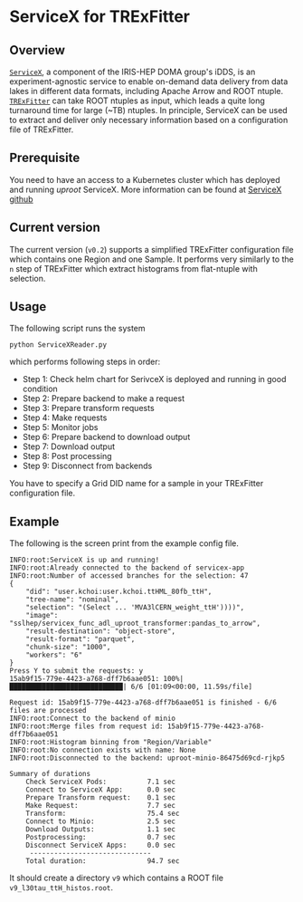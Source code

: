 # ServiceX for TRExFitter

## Overview
[`ServiceX`](https://github.com/ssl-hep/ServiceX), a component of the IRIS-HEP DOMA group's iDDS, is an experiment-agnostic service to enable on-demand data delivery from data lakes in different data formats, including Apache Arrow and ROOT ntuple. [`TRExFitter`](https://gitlab.cern.ch/TRExStats/TRExFitter) can take ROOT ntuples as input, which leads a quite long turnaround time for large (~TB) ntuples. In principle, ServiceX can be used to extract and deliver only necessary information based on a configuration file of TRExFitter.

## Prerequisite
You need to have an access to a Kubernetes cluster which has deployed and running *uproot* ServiceX. More information can be found at [ServiceX github](https://github.com/ssl-hep/ServiceX)

## Current version
The current version (`v0.2`) supports a simplified TRExFitter configuration file which contains one Region and one Sample. It performs very similarly to the `n` step of TRExFitter which extract histograms from flat-ntuple with selection.

## Usage
The following script runs the system
```
python ServiceXReader.py
```
which performs following steps in order:
- Step 1: Check helm chart for SerivceX is deployed and running in good condition
- Step 2: Prepare backend to make a request
- Step 3: Prepare transform requests
- Step 4: Make requests
- Step 5: Monitor jobs
- Step 6: Prepare backend to download output
- Step 7: Download output
- Step 8: Post processing
- Step 9: Disconnect from backends

You have to specify a Grid DID name for a sample in your TRExFitter configuration file.

## Example 
The following is the screen print from the example config file.
```
INFO:root:ServiceX is up and running!
INFO:root:Already connected to the backend of servicex-app
INFO:root:Number of accessed branches for the selection: 47
{
    "did": "user.kchoi:user.kchoi.ttHML_80fb_ttH",
    "tree-name": "nominal",
    "selection": "(Select ... 'MVA3lCERN_weight_ttH'))))",
    "image": "sslhep/servicex_func_adl_uproot_transformer:pandas_to_arrow",
    "result-destination": "object-store",
    "result-format": "parquet",
    "chunk-size": "1000",
    "workers": "6"
}
Press Y to submit the requests: y
15ab9f15-779e-4423-a768-dff7b6aae051: 100%|████████████████████████████| 6/6 [01:09<00:00, 11.59s/file]

Request id: 15ab9f15-779e-4423-a768-dff7b6aae051 is finished - 6/6 files are processed
INFO:root:Connect to the backend of minio
INFO:root:Merge files from request id: 15ab9f15-779e-4423-a768-dff7b6aae051
INFO:root:Histogram binning from "Region/Variable"
INFO:root:No connection exists with name: None
INFO:root:Disconnected to the backend: uproot-minio-86475d69cd-rjkp5

Summary of durations
	Check ServiceX Pods:          7.1 sec
	Connect to ServiceX App:      0.0 sec
	Prepare Transform request:    0.1 sec
	Make Request:                 7.7 sec
	Transform:                    75.4 sec
	Connect to Minio:             2.5 sec
	Download Outputs:             1.1 sec
	Postprocessing:               0.7 sec
	Disconnect ServiceX Apps:     0.0 sec
	 ------------------------------
	Total duration:               94.7 sec
```
It should create a directory `v9` which contains a ROOT file `v9_l30tau_ttH_histos.root`.